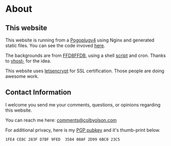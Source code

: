 # About

## This website
This website is running from a [Pogoplugv4](/pogoplugv4) using Nginx and generated static files. You can see the code invoved [here](https://github.com/colby/colbyolson.com).

The backgrounds are from [FFD8FFDB](https://twitter.com/FFD8FFDB), using a shell [script](https://github.com/colby/colbyolson.com/blob/master/lib/background) and cron. Thanks to [vhost-](https://kyleterry.com) for the idea.

This website uses [letsencrypt](https://letsencrypt.org/) for SSL certification. Those people are doing awesome work.

## Contact Information
I welcome you send me your comments, questions, or opinions regarding this website.

You can reach me here: [comments@colbyolson.com](mailto:comments@colbyolson.com?Subject=Hello%20there!)

For additional privacy, here is my [PGP pubkey](/media/assets/colby.asc) and it's thumb-print below.

`1FE4 CE8C 283F D7BF 9FED  3584 08AF 2D99 6BC0 23C5`
